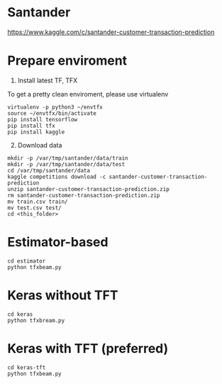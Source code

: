 # Santander

https://www.kaggle.com/c/santander-customer-transaction-prediction

# Prepare enviroment

1. Install latest TF, TFX

To get a pretty clean enviroment, please use virtualenv

```
virtualenv -p python3 ~/envtfx
source ~/envtfx/bin/activate
pip install tensorflow
pip install tfx
pip install kaggle
```

2. Download data

```
mkdir -p /var/tmp/santander/data/train
mkdir -p /var/tmp/santander/data/test
cd /var/tmp/santander/data
kaggle competitions download -c santander-customer-transaction-prediction
unzip santander-customer-transaction-prediction.zip
rm santander-customer-transaction-prediction.zip
mv train.csv train/
mv test.csv test/
cd <this_folder>
```

# Estimator-based

```
cd estimator
python tfxbeam.py
```

# Keras without TFT

```
cd keras
python tfxbream.py
```

# Keras with TFT (preferred)

```
cd keras-tft
python tfxbeam.py
```

                                                                                
